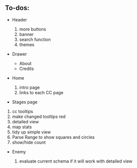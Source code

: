 ## To-dos:

- Header

  1. more buttons
  2. banner
  3. search function
  4. themes

- Drawer

  - About
  - Credits

- Home

  1. intro page
  2. links to each CC page

- Stages page

1.  cc tooltips
2.  make changed tooltips red
3.  detailed view
4.  map stats
5.  tidy up simple view
6.  Parse Range to show squares and circles
7.  show/hide count

- Enemy

  1. evaluate current schema if it will work with detailed view
